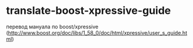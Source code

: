 # translate-boost-xpressive-guide
перевод мануала по boost/xpressive (http://www.boost.org/doc/libs/1_58_0/doc/html/xpressive/user_s_guide.html)
